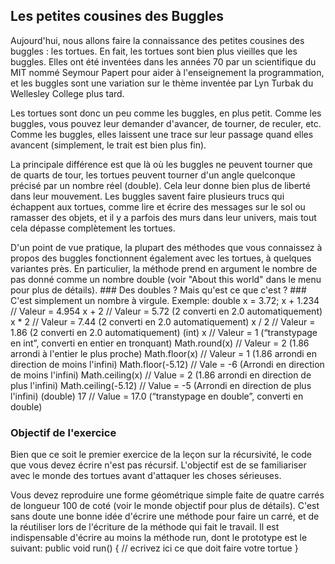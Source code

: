 ## Les petites cousines des Buggles ##
Aujourd'hui, nous allons faire la connaissance des petites cousines des
buggles : les tortues. En fait, les tortues sont bien plus vieilles que les
buggles. Elles ont été inventées dans les années 70 par un scientifique du
MIT nommé Seymour Papert pour aider à l'enseignement la programmation, et
les buggles sont une variation sur le thème inventée par Lyn Turbak du
Wellesley College plus tard.

Les tortues sont donc un peu comme les buggles, en plus petit.  Comme les
buggles, vous pouvez leur demander d'avancer, de tourner, de reculer,
etc. Comme les buggles, elles laissent une trace sur leur passage quand
elles avancent (simplement, le trait est bien plus fin).

La principale différence est que là où les buggles ne peuvent tourner que de
quarts de tour, les tortues peuvent tourner d'un angle quelconque précisé
par un nombre réel (double). Cela leur donne bien plus de liberté dans leur
mouvement. Les buggles savent faire plusieurs trucs qui échappent aux
tortues, comme lire et écrire des messages sur le sol ou ramasser des
objets, et il y a parfois des murs dans leur univers, mais tout cela dépasse
complètement les tortues.

D'un point de vue pratique, la plupart des méthodes que vous connaissez à
propos des buggles fonctionnent également avec les tortues, à quelques
variantes près. En particulier, la méthode prend en
argument le nombre de pas donné comme un nombre double (voir "About this
world" dans le menu pour plus de détails). ### Des doubles ? Mais qu'est ce que c'est ? ###
C'est simplement un nombre à virgule. Exemple:     double x = 3.72;
    x + 1.234 // Valeur = 4.954
    x + 2 // Valeur = 5.72 (2 converti en 2.0 automatiquement)
    x * 2 // Valeur = 7.44 (2 converti en 2.0 automatiquement)
    x / 2 // Valeur = 1.86 (2 converti en 2.0 automatiquement)
    (int) x // Valeur = 1 (“transtypage en int”, converti en entier en tronquant)
    Math.round(x) // Valeur = 2 (1.86 arrondi à l'entier le plus proche)
    Math.floor(x) // Valeur = 1 (1.86 arrondi en direction de moins l'infini)
    Math.floor(-5.12) // Vale = -6 (Arrondi en direction de moins l'infini)
    Math.ceiling(x) // Value = 2 (1.86 arrondi en direction de plus l'infini)
    Math.ceiling(-5.12) // Value = -5 (Arrondi en direction de plus l'infini)
    (double) 17 // Value = 17.0 (“transtypage en double”, converti en double)
### Objectif de l'exercice ###
Bien que ce soit le premier exercice de la leçon sur la récursivité, le code
que vous devez écrire n'est pas récursif. L'objectif est de se familiariser
avec le monde des tortues avant d'attaquer les choses sérieuses.

Vous devez reproduire une forme géométrique simple faite de quatre carrés de
longueur 100 de coté (voir le monde objectif pour plus de détails). C'est
sans doute une bonne idée d'écrire une méthode pour faire un carré, et de la
réutiliser lors de l'écriture de la méthode qui fait le
travail. Il est indispensable d'écrire au moins la méthode run, dont le
prototype est le suivant:     public void run() {
    // ecrivez ici ce que doit faire votre tortue
    }


